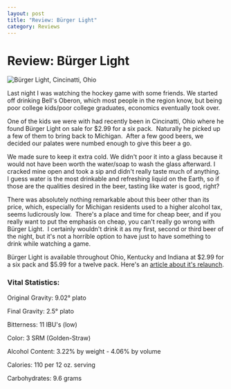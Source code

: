 ```yaml
---
layout: post
title: "Review: Bürger Light"
category: Reviews
---
```


Review: Bürger Light
====================

![Bürger Light, Cincinatti, Ohio](http://www.panel-creations.com/varsity_brew/wp-content/uploads/2009/06/burger-light-beer-175x300.jpg "burger-light-beer")

Last night I was watching the hockey game with some friends. We started off drinking Bell's Oberon, which most people in the region know, but being poor college kids/poor college graduates, economics eventually took over.

One of the kids we were with had recently been in Cincinatti, Ohio where he found Bürger Light on sale for $2.99 for a six pack.  Naturally he picked up a few of them to bring back to Michigan.  After a few good beers, we decided our palates were numbed enough to give this beer a go.

We made sure to keep it extra cold. We didn't poor it into a glass because it would not have been worth the water/soap to wash the glass afterward. I cracked mine open and took a sip and didn't really taste much of anything.  I guess water is the most drinkable and refreshing liquid on the Earth, so if those are the qualities desired in the beer, tasting like water is good, right?

There was absolutely nothing remarkable about this beer other than its price, which, especially for Michigan residents used to a higher alcohol tax, seems ludicrously low.  There's a place and time for cheap beer, and if you really want to put the emphasis on cheap, you can't really go wrong with Bürger Light.  I certainly wouldn't drink it as my first, second or third beer of the night, but it's not a horrible option to have just to have something to drink while watching a game.

Bürger Light is available throughout Ohio, Kentucky and Indiana at $2.99 for a six pack and $5.99 for a twelve pack. Here's an [article about it's relaunch](http://www.urbancincy.com/2009/05/burger-beer-back-in-nati.html "UrbanCincy").

### Vital Statistics:

Original Gravity: 9.02° plato

Final Gravity: 2.5° plato

Bitterness: 11 IBU's (low)

Color: 3 SRM (Golden-Straw)

Alcohol Content: 3.22% by weight - 4.06% by volume

Calories: 110 per 12 oz. serving

Carbohydrates: 9.6 grams